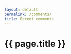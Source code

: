 ```yaml
---
layout: default
permalink: /comments/
title: Recent comments
---
```

<div class="page-content wc-container">
	<div class="post">
		<h1>{{ page.title }}</h1>
		<div class="post">
<div id="RecentComments" class="dsq-widget">
<script type="text/javascript" src="http://sikujekyll.disqus.com/recent_comments_widget.js?num_items=100&hide_mods=1&hide_avatars=1&avatar_size=16&excerpt_length=200"></script>
</div>
	</div>
	</div>
</div>
                        
                        
